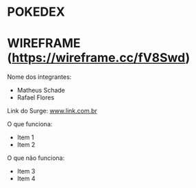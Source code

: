 # POKEDEX

# WIREFRAME (https://wireframe.cc/fV8Swd)

Nome dos integrantes: 
- Matheus Schade
- Rafael Flores

Link do Surge: www.link.com.br

O que funciona:
- Item 1
- Item 2

O que não funciona: 
- Item 3
- Item 4